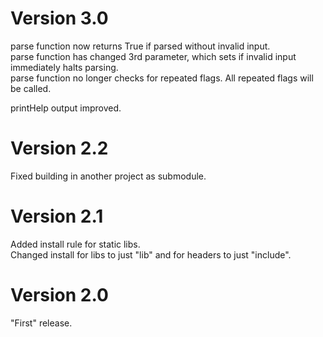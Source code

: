
# Version 3.0

parse function now returns True if parsed without invalid input.  
parse function has changed 3rd parameter, which sets if invalid input
immediately halts parsing.  
parse function no longer checks for repeated flags. All repeated flags will be
called.

printHelp output improved.

# Version 2.2

Fixed building in another project as submodule.

# Version 2.1

Added install rule for static libs.  
Changed install for libs to just "lib" and for headers to just "include".

# Version 2.0

"First" release.

